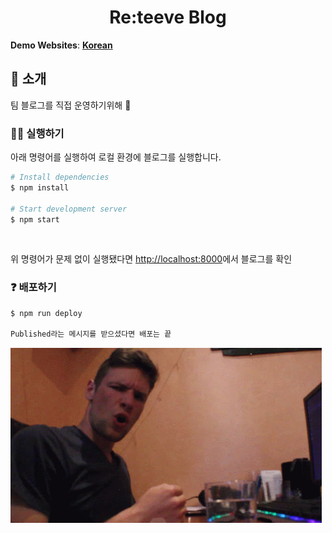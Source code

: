<h1 align="center">
  Re:teeve Blog
</h1>

**Demo Websites**: [**Korean**](https://leesungki.github.io/sungkilee.github.io/)

## 👋 소개

팀 블로그를 직접 운영하기위해 🙌

### 🏃‍♀️ 실행하기

아래 명령어를 실행하여 로컬 환경에 블로그를 실행합니다.

```bash
# Install dependencies
$ npm install

# Start development server
$ npm start
```

<br/>

위 명령어가 문제 없이 실행됐다면 [http://localhost:8000](http://localhost:8000)에서 블로그를 확인

### ❓ 배포하기
```bash
$ npm run deploy

Published라는 메시지를 받으셨다면 배포는 끝
```
![img.png](img.png)
